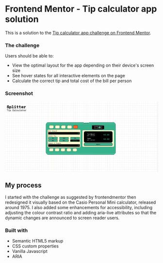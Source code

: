 # Frontend Mentor - Tip calculator app solution

This is a solution to the [Tip calculator app challenge on Frontend Mentor](https://www.frontendmentor.io/challenges/tip-calculator-app-ugJNGbJUX).

### The challenge

Users should be able to:

- View the optimal layout for the app depending on their device's screen size
- See hover states for all interactive elements on the page
- Calculate the correct tip and total cost of the bill per person

### Screenshot

![](./screenshot.png)

## My process

I started with the challenge as suggested by frontendmentor then redesigned it visually based on the Casio Personal Mini calculator, released around 1975.
I also added some enhancements for accessibility, including adjusting the colour contrast ratio and adding aria-live attributes so that the dynamic changes are announced to screen reader users.

### Built with

- Semantic HTML5 markup
- CSS custom properties
- Vanilla Javascript
- ARIA
